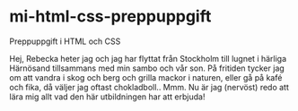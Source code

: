 # mi-html-css-preppuppgift
Preppuppgift i HTML och CSS

Hej, Rebecka heter jag och jag har flyttat från Stockholm till lugnet i härliga Härnösand tillsammans med min sambo och vår son. På fritiden tycker jag om att vandra i skog och berg och grilla mackor i naturen, eller gå på kafé och fika, då väljer jag oftast chokladboll.. Mmm.
Nu är jag (nervöst) redo att lära mig allt vad den här utbildningen har att erbjuda!